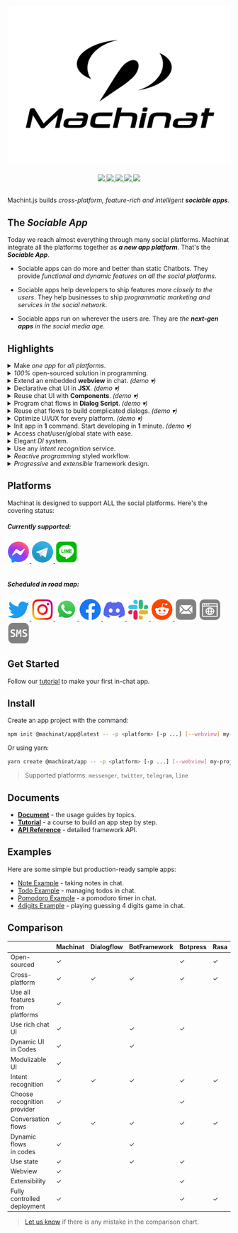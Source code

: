 <h1 align="center">
  <img width="500" src="media/logo.svg" alt="Machinat" />
  <br/>
</h1>

<div align="center">
  <a href="#platforms">
    <img src="https://img.shields.io/badge/platforms-3-red?style=for-the-badge" />
  </a>
  <a href="https://machinat.testspace.com/projects/66804/spaces">
    <img src="https://img.shields.io/testspace/tests/machinat/machinat:machinat/master?compact_message&style=for-the-badge" />
  </a>
  <a href="https://www.npmjs.com/package/@machinat">
    <img src="https://img.shields.io/npm/v/@machinat/core?style=for-the-badge&color=blue" />
  </a>
  <a href="https://github.com/machinat/machinat/blob/master/LICENSE">
    <img src="https://img.shields.io/npm/l/@machinat/core?style=for-the-badge" />
  </a>
  <a href="https://twitter.com/machinatjs">
    <img src="https://img.shields.io/badge/-machinatjs-555?logo=twitter&style=for-the-badge" />
  </a>
</div>
<br />

Machint.js builds _cross-platform, feature-rich and intelligent **sociable apps**_.

## The _Sociable App_

Today we reach almost everything through many social platforms. Machinat integrate all the platforms together as _**a new app platform**_. That's the _**Sociable App**_.

- Sociable apps can do more and better than static Chatbots. They provide _functional and dynamic features on all the social platforms_.

- Sociable apps help developers to ship features _more closely to the users_. They help businesses to ship _programmatic marketing and services in the social network_.

- Sociable apps run on wherever the users are. They are _the **next-gen apps** in the social media age_.

## Highlights

<details>
  <summary>Make <i>one app</i> for <i>all platforms</i>.</summary>
</details>

<details>
  <summary><i>100%</i> open-sourced solution in programming.</summary>
</details>

<details>
  <summary>Extend an embedded <b>webview</b> in chat. <i>(demo ▾)</i></summary>
  <img height="480" src="./website/static/img/webview.webp" />
</details>

<details>
  <summary>Declarative chat UI in <b>JSX</b>. <i>(demo ▾)</i></summary>
  <img height="480" src="./website/static/img/expression-view.webp" />
</details>

<details>
  <summary>Reuse chat UI with <b>Components</b>. <i>(demo ▾)</i></summary>
  <img height="480" src="./website/static/img/component.webp" />
</details>

<details>
  <summary>Program chat flows in <b>Dialog Script</b>. <i>(demo ▾)</i></summary>
  <img height="480" src="./website/static/img/script.webp" />
</details>

<details>
  <summary>Reuse chat flows to build complicated dialogs. <i>(demo ▾)</i></summary>
  <img height="480" src="./website/static/img/subscript.webp" />
</details>

<details>
  <summary>Optimize UI/UX for every platform. <i>(demo ▾)</i></summary>
  <img height="480" src="./website/static/img/cross-platform.webp" />
</details>

<details>
  <summary>Init app in <b>1</b> command. Start developing in <b>1</b> minute. <i>(demo ▾)</i></summary>
  <img height="480" src="./website/static/img/start-dev.webp" />
</details>

<details>
  <summary>Access chat/user/global state with ease.</summary>
</details>

<details>
  <summary>Elegant <i>DI</i> system.</summary>
</details>

<details>
  <summary>Use any <i>intent recognition</i> service.</summary>
</details>

<details>
  <summary><i>Reactive programming</i> styled workflow.</summary>
</details>

<details>
  <summary><i>Progressive</i> and <i>extensible</i> framework design.</summary>
</details>

## Platforms

Machinat is designed to support ALL the social platforms. Here's the covering status:

##### Currently supported:
<div>
  <a href="https://messenger.com">
    <img width="50px" src="./website/static/img/icon/messenger.png" />
  </a>
  <a href="https://telegram.org">
    <img width="50px" src="./website/static/img/icon/telegram.png" />
  </a>
  <a href="https://line.me">
    <img width="50px" src="./website/static/img/icon/line.png" />
  </a>
</div>
<br/>

##### Scheduled in road map:
<div>
  <a href="https://twitter.com">
    <img width="50px" src="./website/static/img/icon/twitter.png" />
  </a>
  <a href="https://instagram.com">
    <img width="50px" src="./website/static/img/icon/instagram.png" />
  </a>
  <a href="https://whatsapp.com">
    <img width="50px" src="./website/static/img/icon/whatsapp.png" />
  </a>
  <a href="https://facebook.com">
    <img width="50px" src="./website/static/img/icon/facebook.png" />
  </a>
  <a href="https://discord.com">
    <img width="50px" src="./website/static/img/icon/discord.png" />
  </a>
  <a href="https://slack.com">
    <img width="50px" src="./website/static/img/icon/slack.png" />
  </a>
  <a href="https://reddit.com">
    <img width="50px" src="./website/static/img/icon/reddit.png" />
  </a>
  <img width="50px" src="./website/static/img/icon/email.png" />
  <img width="50px" src="./website/static/img/icon/browser.png" />
  <img width="50px" src="./website/static/img/icon/sms.png" />
</div>

## Get Started

Follow our [tutorial](https://machinat.com/docs/learn/)
to make your first in-chat app.

## Install

Create an app project with the command:

```bash
npm init @machinat/app@latest -- -p <platform> [-p ...] [--webview] my-project
```

Or using yarn:

```bash
yarn create @machinat/app -- -p <platform> [-p ...] [--webview] my-project
```

> Supported platforms: `messenger`, `twitter`, `telegram`, `line`

## Documents

- [**Document**](https://machinat.com/docs/) - the usage guides by topics.
- [**Tutorial**](https://machinat.com/docs/learn/) - a course to build an app step by step.
- [**API Reference**](https://machinat.com/api/) - detailed framework API.

## Examples

Here are some simple but production-ready sample apps:

- [Note Example](https://github.com/machinat/note-example) - taking notes in chat.
- [Todo Example](https://github.com/machinat/todo-example) - managing todos in chat.
- [Pomodoro Example](https://github.com/machinat/pomodoro-example) - a pomodoro timer in chat.
- [4digits Example](https://github.com/machinat/4digits-example) - playing guessing 4 digits game in chat.

## Comparison

|   | Machinat | Dialogflow | BotFramework | Botpress | Rasa |
|---|---|---|---|---|---|
| Open-sourced | ✓ |   |   | ✓ | ✓ |
| Cross-platform | ✓ | ✓ | ✓ | ✓ | ✓ |
| Use all features<br/>from platforms | ✓ |   |   |   |   |
| Use rich chat UI | ✓ |   | ✓ | ✓ |   |
| Dynamic UI<br/>in Codes | ✓ |   | ✓ |   |   |
| Modulizable UI | ✓ |   |   |   |   |
| Intent recognition | ✓ | ✓ | ✓ | ✓ | ✓ |
| Choose recognition<br/>provider | ✓ |   |   | ✓ |   |
| Conversation flows | ✓ | ✓ | ✓ | ✓ | ✓ |
| Dynamic flows<br/>in codes | ✓ |   | ✓ |   |   |
| Use state | ✓ |   | ✓ | ✓ |   |
| Webview | ✓ |   |   |   |   |
| Extensibility | ✓ |   |   | ✓ |   |
| Fully controlled<br/>deployment | ✓ |   |   | ✓ | ✓ |

> [Let us know](https://github.com/machinat/machinat/issues/new)
> if there is any mistake in the comparison chart.
